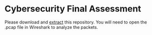 # Cybersecurity Final Assessment

Please download and <a href="https://support.microsoft.com/en-us/windows/zip-and-unzip-files-8d28fa72-f2f9-712f-67df-f80cf89fd4e5#:~:text=To%20unzip%20a%20single%20file,and%20then%20follow%20the%20instructions." target="_blank">extract</a> this repository. You will need to open the .pcap file in Wireshark to analyze the packets.
